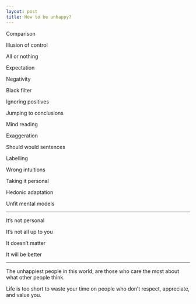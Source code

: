 ```yaml
---
layout: post
title: How to be unhappy?
---
```



 
Comparison 

Illusion of control

All or nothing 

Expectation 

Negativity 

Black filter 

Ignoring positives

Jumping to conclusions 

Mind reading 

Exaggeration 

Should would sentences

Labelling

Wrong intuitions 

Taking it personal 

Hedonic adaptation 

Unfit mental models


---

It’s not personal 

It’s not all up to you 

It doesn’t matter 

It will be better

---

The unhappiest people in this world, are those who care the most about what other people think.

Life is too short to waste your time on people who don’t respect, appreciate, and value you.
